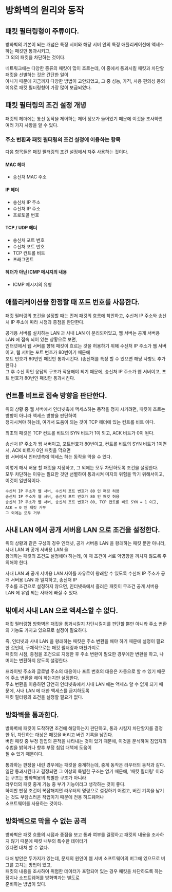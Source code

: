 # 방화벽의 원리와 동작

## 패킷 필터링형이 주류이다.

방화벽의 기본이 되는 개념은 특정 서버와 해당 서버 안의 특정 애플리케이션에 액세스하는 패킷만 통과시키고,  
그 외의 패킷을 차단하는 것이다.

네트워크에는 다양한 종류의 패킷이 많이 흐르는데, 이 중에서 통과시킬 패킷과 차단할 패킷을 선별하는 것은 간단한 일이  
아니기 때문에 지금까지 다양한 방법이 고안되었고, 그 중 성능, 가격, 사용 편의성 등의 이유로 패킷 필터링형이 가장 많이 보급되었다.

## 패킷 필터링의 조건 설정 개녕

패킷의 헤더에는 통신 동작을 제어하는 제어 정보가 들어있기 때문에 이것을 조사하면 여러 가지 사항을 알 수 있다.

### 주소 변환과 패킷 필터링의 조건 설정에 이용하는 항목

다음 항목들은 패킷 필터링의 조건 설정에서 자주 사용하는 것이다.

#### MAC 헤더

- 송신처 MAC 주소

#### IP 헤더

- 송신처 IP 주소
- 수신처 IP 주소
- 프로토콜 번호

#### TCP / UDP 헤더

- 송신처 포트 번호
- 수신처 포트 번호
- TCP 컨트롤 비트
- 프래그먼트

#### 헤더가 아닌 ICMP 메시지의 내용

- ICMP 메시지의 유형

## 애플리케이션을 한정할 때 포트 번호를 사용한다.

패킷 필터링의 조건을 설정할 때는 먼저 패킷의 흐름에 착안하고, 수신처 IP 주소와 송신처 IP 주소에 따라 시정과 종점을 판단한다.

공개용 서버를 설치하는 LAN 과 사내 LAN 이 분리되어있고, 웹 서버는 공개 서버용 LAN 에 접속 되어 있는 상황으로 보면,  
인터넷에서 웹 서버를 향해 패킷이 흐르는 것을 허용하기 위해 수신처 IP 주소가 웹 서버이고, 웹 서버는 포트 번호가 80번이기 때문에  
포트 번호가 80번인 패킷만 통과시킨다. (송신처를 특정 할 수 있으면 해당 사항도 추가한다.)  
그 후 수신 확인 응답의 구조가 작용해야 되기 때문에, 송신처 IP 주소가 웹 서버이고, 포트 번호가 80번인 패킷만 통과시킨다.

## 컨트롤 비트로 접속 방향을 판단한다.

위의 상황 중 웹 서버에서 인터넷측에 액세스하는 동작을 정지 시키려면, 패킷이 흐르는 방향이 아니라 액세스 방향을 판단하여  
정지시켜야 하는데, 여기서 도움이 되는 것이 TCP 헤더에 있는 컨트롤 비트 이다.

최초의 패킷은 TCP 컨트롤 비트의 SYN 비트가 1이 되고, ACK 비트가 0이 된다.

송신처 IP 주소가 웹 서버이고, 포트번호가 80번이고, 컨트롤 비트의 SYN 비트가 1이면서, ACK 비트가 0인 패킷을 막으면  
웹 서버에서 인터넷측에 액세스 하는 동작을 막을 수 있다.

이렇게 해서 허용 할 패킷을 지정하고, 그 외에는 모두 차단하도록 조건을 설정한다.  
모두 차단하는 이유는 필요한 것만 선별하여 통과시켜 미지의 위험을 막기 위해서이고, 이것이 일반적이다.

```
수신처 IP 주소가 웹 서버, 수신처 포트 번호가 80 인 패킷 허용
송신처 IP 주소가 웹 서버, 송신처 포트 번호가 80 인 패킷 허용
송신처 IP 주소가 웹 서버, 송신처 포트 번호가 80, TCP 컨트롤 비트 SYN = 1 이고, ACK = 0 인 패킷 거부
그 외에는 모두 거부
```

## 사내 LAN 에서 공개 서버용 LAN 으로 조건을 설정한다.

위의 상황과 같은 구성의 경우 인터넷, 공개 서버용 LAN 을 왕래하는 패킷 뿐만 아니라, 사내 LAN 과 공개 서버용 LAN 을  
왕래하는 패킷의 조건도 설정해야 하는데, 이 때 조건이 서로 악영향을 끼치지 않도록 주의해야 한다.

사내 LAN 과 공개 서버용 LAN 사이를 자유로이 왕래할 수 있도록 수신처 IP 주소가 공개 서버용 LAN 과 일치하고, 송신처 IP  
주소를 조건으로 설정하지 않으면, 인터넷측에서 흘러온 패킷이 무조건 공개 서버용 LAN 에 유입 되는 사태에 빠질 수 있다.

## 밖에서 사내 LAN 으로 액세스할 수 없다.

패킷 필터링형 방화벽은 패킷을 통과시킬지 차단시킬지를 판단할 뿐만 아니라 주소 변환의 기능도 가지고 있으므로 설정이 필요하다.

즉, 인터넷과 사내 LAN 을 왕래하는 패킷은 주소 변환을 해야 하기 때문에 설정이 필요한 것인데, 구체적으로는 패킷 필터링과 마찬가지로  
패킷의 시점, 종점을 조건으로 지정한 후 주소 변환이 필요한 경우에만 변환을 하고, 나머지는 변환하지 않도록 설정한다.

프라이빗 주소와 글로벌 주소의 대응이나 포트 번호의 대응은 자동으로 할 수 있기 때문에 주소 변환을 해야 하는지만 설정한다.  
주소 변환을 이용하면 당연히 인터넷측에서 사내 LAN 에는 액세스 할 수 없게 되기 때문에, 사내 LAN 에 대한 액세스를 금지하도록  
패킷 필터링의 조건을 설정할 필요가 없다.

## 방화벽을 통과한다.

방화벽에 패킷이 도착하면 조건에 해당하는지 판단하고, 통과 시킬지 차단할지를 결정 한 뒤, 차단하는 대상은 패킷을 버리고 버린 기록을 남긴다.  
버린 패킷 중 부정 침입의 흔적을 나타내는 것이 있기 때문에, 이것을 분석하여 침입자의 수법을 밝히거나 향후 부정 침입 대책에 도움이  
될 수 있기 때문이다.

통과하는 판정을 내린 경우에는 패킷을 중계하는데, 중계 동작은 라우터의 동작과 같다.  
일단 통과시킨다고 결정되면 그 이상의 특별한 구조는 없기 때문에, '패킷 필터링' 이라는 구조는 방화벽용의 특별한 구조가 아니라  
라우터의 패킷 중계 기능 중 부가 기능이라고 생각하는 것이 좋다.  
하지만 판정 조건이 복잡해지면 라우터의 명령으로 설정하기 어렵고, 버린 기록을 남기는 것도 부담스러운 작업이기 때문에 전용 하드웨어나  
소프트웨어를 사용하는 것이다.

## 방화벽으로 막을 수 없는 공격

방화벽은 패킷 흐름의 시점과 종점을 보고 통과 여부를 결정하고 패킷의 내용을 조사하지 않기 때문에 패킷 내부의 특수한 데이터가  
있다면 대처 할 수 없다.

대처 방안은 두가지가 있는데, 문제의 원인이 웹 서버 소프트웨어의 버그에 있으므로 버그를 고치는 방법이 있고,  
패킷의 내용을 조사하여 위험한 데이터가 포함되어 있는 경우 패킷을 차단하도록 하는 장치나 소프트웨어를 방화벽과는 별도로  
준비하는 방법이 있다.
